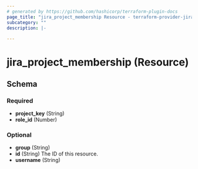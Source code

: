 ```yaml
---
# generated by https://github.com/hashicorp/terraform-plugin-docs
page_title: "jira_project_membership Resource - terraform-provider-jira"
subcategory: ""
description: |-
  
---
```


# jira_project_membership (Resource)





<!-- schema generated by tfplugindocs -->
## Schema

### Required

- **project_key** (String)
- **role_id** (Number)

### Optional

- **group** (String)
- **id** (String) The ID of this resource.
- **username** (String)


